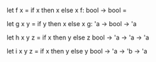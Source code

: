 let f x = if x then x else x
f: bool -> bool = <fun>

let g x y = if y then x else x
g: 'a -> bool -> 'a

let h x y z = if x then y else z
bool -> 'a -> 'a -> 'a

let i x y z = if x then y else y
bool -> 'a -> 'b -> 'a

